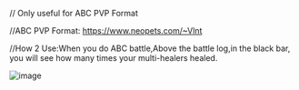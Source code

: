 // Only useful for ABC PVP Format

//ABC PVP Format: https://www.neopets.com/~Vlnt


//How 2 Use:When you do ABC battle,Above the battle log,in the black bar, you will see how many times your multi-healers healed.

![image](https://github.com/user-attachments/assets/ff6d9af1-6228-480d-baab-4cc637234e32)
